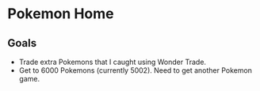 # Pokemon Home

## Goals

- Trade extra Pokemons that I caught using Wonder Trade.
- Get to 6000 Pokemons (currently 5002). Need to get another Pokemon game.
